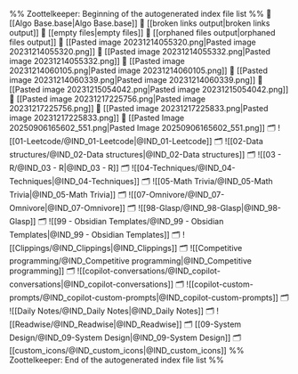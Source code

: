 %% Zoottelkeeper: Beginning of the autogenerated index file list  %%
📄 [[Algo Base.base|Algo Base.base]]
📄 [[broken links output|broken links output]]
📄 [[empty files|empty files]]
📄 [[orphaned files output|orphaned files output]]
📄 [[Pasted image 20231214055320.png|Pasted image 20231214055320.png]]
📄 [[Pasted image 20231214055332.png|Pasted image 20231214055332.png]]
📄 [[Pasted image 20231214060105.png|Pasted image 20231214060105.png]]
📄 [[Pasted image 20231214060339.png|Pasted image 20231214060339.png]]
📄 [[Pasted image 20231215054042.png|Pasted image 20231215054042.png]]
📄 [[Pasted image 20231217225756.png|Pasted image 20231217225756.png]]
📄 [[Pasted image 20231217225833.png|Pasted image 20231217225833.png]]
📄 [[Pasted Image 20250906165602_551.png|Pasted Image 20250906165602_551.png]]
🗂️ ![[01-Leetcode/@IND_01-Leetcode|@IND_01-Leetcode]]
🗂️ ![[02-Data structures/@IND_02-Data structures|@IND_02-Data structures]]
🗂️ ![[03 - R/@IND_03 - R|@IND_03 - R]]
🗂️ ![[04-Techniques/@IND_04-Techniques|@IND_04-Techniques]]
🗂️ ![[05-Math Trivia/@IND_05-Math Trivia|@IND_05-Math Trivia]]
🗂️ ![[07-Omnivore/@IND_07-Omnivore|@IND_07-Omnivore]]
🗂️ ![[98-Glasp/@IND_98-Glasp|@IND_98-Glasp]]
🗂️ ![[99 - Obsidian Templates/@IND_99 - Obsidian Templates|@IND_99 - Obsidian Templates]]
🗂️ ![[Clippings/@IND_Clippings|@IND_Clippings]]
🗂️ ![[Competitive programming/@IND_Competitive programming|@IND_Competitive programming]]
🗂️ ![[copilot-conversations/@IND_copilot-conversations|@IND_copilot-conversations]]
🗂️ ![[copilot-custom-prompts/@IND_copilot-custom-prompts|@IND_copilot-custom-prompts]]
🗂️ ![[Daily Notes/@IND_Daily Notes|@IND_Daily Notes]]
🗂️ ![[Readwise/@IND_Readwise|@IND_Readwise]]
🗂️ [[09-System Design/@IND_09-System Design|@IND_09-System Design]]
🗂️ [[custom_icons/@IND_custom_icons|@IND_custom_icons]]
%% Zoottelkeeper: End of the autogenerated index file list  %%
